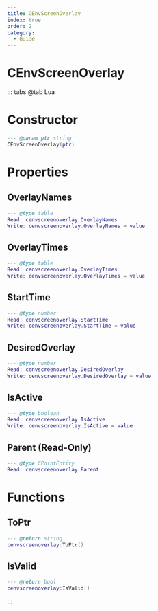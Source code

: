 ```yaml
---
title: CEnvScreenOverlay
index: true
order: 2
category:
  - Guide
---
```


# CEnvScreenOverlay

::: tabs
@tab Lua
# Constructor
```lua
--- @param ptr string
CEnvScreenOverlay(ptr)
```
# Properties
## OverlayNames 
```lua
--- @type table
Read: cenvscreenoverlay.OverlayNames
Write: cenvscreenoverlay.OverlayNames = value
```
## OverlayTimes 
```lua
--- @type table
Read: cenvscreenoverlay.OverlayTimes
Write: cenvscreenoverlay.OverlayTimes = value
```
## StartTime 
```lua
--- @type number
Read: cenvscreenoverlay.StartTime
Write: cenvscreenoverlay.StartTime = value
```
## DesiredOverlay 
```lua
--- @type number
Read: cenvscreenoverlay.DesiredOverlay
Write: cenvscreenoverlay.DesiredOverlay = value
```
## IsActive 
```lua
--- @type boolean
Read: cenvscreenoverlay.IsActive
Write: cenvscreenoverlay.IsActive = value
```
## Parent (Read-Only)
```lua
--- @type CPointEntity
Read: cenvscreenoverlay.Parent
```
# Functions
## ToPtr
```lua
--- @return string
cenvscreenoverlay:ToPtr()
```
## IsValid
```lua
--- @return bool
cenvscreenoverlay:IsValid()
```

:::